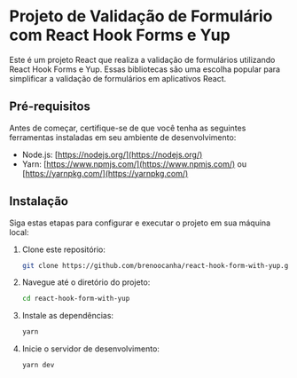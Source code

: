 # Projeto de Validação de Formulário com React Hook Forms e Yup

Este é um projeto React que realiza a validação de formulários utilizando React Hook Forms e Yup. Essas bibliotecas são uma escolha popular para simplificar a validação de formulários em aplicativos React.

## Pré-requisitos

Antes de começar, certifique-se de que você tenha as seguintes ferramentas instaladas em seu ambiente de desenvolvimento:

- Node.js: [https://nodejs.org/](https://nodejs.org/)
- Yarn: [https://www.npmjs.com/](https://www.npmjs.com/) ou [https://yarnpkg.com/](https://yarnpkg.com/)

## Instalação

Siga estas etapas para configurar e executar o projeto em sua máquina local:

1. Clone este repositório:

   ```bash
   git clone https://github.com/brenoocanha/react-hook-form-with-yup.git

2. Navegue até o diretório do projeto:

   ```bash
   cd react-hook-form-with-yup

3. Instale as dependências:

   ```bash
   yarn

4. Inicie o servidor de desenvolvimento:

   ```bash
   yarn dev
